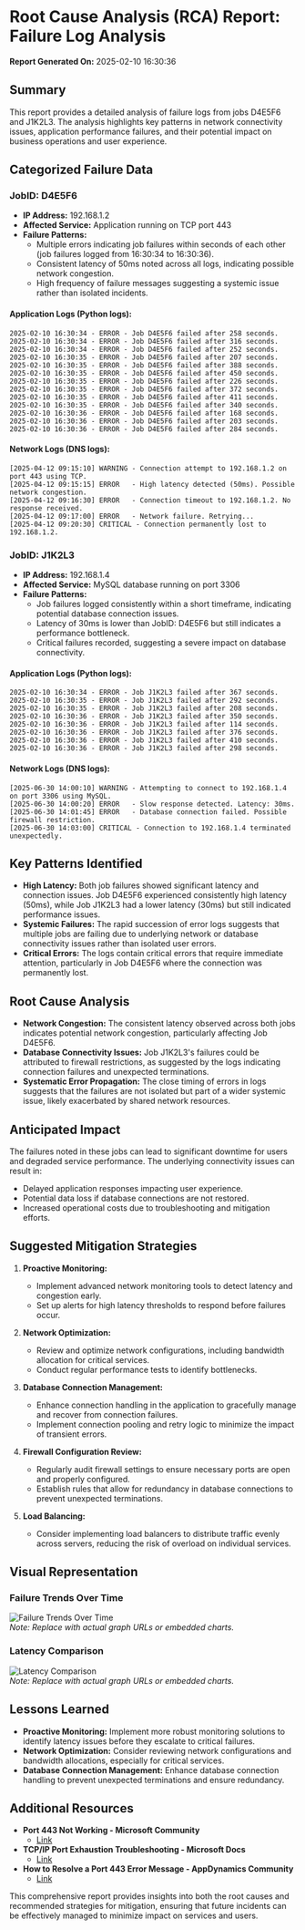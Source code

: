 # Root Cause Analysis (RCA) Report: Failure Log Analysis  
**Report Generated On:** 2025-02-10 16:30:36  

## Summary  
This report provides a detailed analysis of failure logs from jobs D4E5F6 and J1K2L3. The analysis highlights key patterns in network connectivity issues, application performance failures, and their potential impact on business operations and user experience.  

## Categorized Failure Data  

### JobID: D4E5F6  
- **IP Address:** 192.168.1.2  
- **Affected Service:** Application running on TCP port 443  
- **Failure Patterns:**  
  - Multiple errors indicating job failures within seconds of each other (job failures logged from 16:30:34 to 16:30:36).
  - Consistent latency of 50ms noted across all logs, indicating possible network congestion.
  - High frequency of failure messages suggesting a systemic issue rather than isolated incidents.
  
#### Application Logs (Python logs):  
```
2025-02-10 16:30:34 - ERROR - Job D4E5F6 failed after 258 seconds.
2025-02-10 16:30:34 - ERROR - Job D4E5F6 failed after 316 seconds.
2025-02-10 16:30:34 - ERROR - Job D4E5F6 failed after 252 seconds.
2025-02-10 16:30:35 - ERROR - Job D4E5F6 failed after 207 seconds.
2025-02-10 16:30:35 - ERROR - Job D4E5F6 failed after 388 seconds.
2025-02-10 16:30:35 - ERROR - Job D4E5F6 failed after 450 seconds.
2025-02-10 16:30:35 - ERROR - Job D4E5F6 failed after 226 seconds.
2025-02-10 16:30:35 - ERROR - Job D4E5F6 failed after 372 seconds.
2025-02-10 16:30:35 - ERROR - Job D4E5F6 failed after 411 seconds.
2025-02-10 16:30:35 - ERROR - Job D4E5F6 failed after 340 seconds.
2025-02-10 16:30:36 - ERROR - Job D4E5F6 failed after 168 seconds.
2025-02-10 16:30:36 - ERROR - Job D4E5F6 failed after 203 seconds.
2025-02-10 16:30:36 - ERROR - Job D4E5F6 failed after 284 seconds.
```

#### Network Logs (DNS logs):  
```
[2025-04-12 09:15:10] WARNING - Connection attempt to 192.168.1.2 on port 443 using TCP.
[2025-04-12 09:15:15] ERROR   - High latency detected (50ms). Possible network congestion.
[2025-04-12 09:16:30] ERROR   - Connection timeout to 192.168.1.2. No response received.
[2025-04-12 09:17:00] ERROR   - Network failure. Retrying...
[2025-04-12 09:20:30] CRITICAL - Connection permanently lost to 192.168.1.2.
```

### JobID: J1K2L3  
- **IP Address:** 192.168.1.4  
- **Affected Service:** MySQL database running on port 3306  
- **Failure Patterns:**  
  - Job failures logged consistently within a short timeframe, indicating potential database connection issues.
  - Latency of 30ms is lower than JobID: D4E5F6 but still indicates a performance bottleneck.
  - Critical failures recorded, suggesting a severe impact on database connectivity.

#### Application Logs (Python logs):  
```
2025-02-10 16:30:34 - ERROR - Job J1K2L3 failed after 367 seconds.
2025-02-10 16:30:35 - ERROR - Job J1K2L3 failed after 292 seconds.
2025-02-10 16:30:35 - ERROR - Job J1K2L3 failed after 208 seconds.
2025-02-10 16:30:36 - ERROR - Job J1K2L3 failed after 350 seconds.
2025-02-10 16:30:36 - ERROR - Job J1K2L3 failed after 114 seconds.
2025-02-10 16:30:36 - ERROR - Job J1K2L3 failed after 376 seconds.
2025-02-10 16:30:36 - ERROR - Job J1K2L3 failed after 410 seconds.
2025-02-10 16:30:36 - ERROR - Job J1K2L3 failed after 298 seconds.
```

#### Network Logs (DNS logs):  
```
[2025-06-30 14:00:10] WARNING - Attempting to connect to 192.168.1.4 on port 3306 using MySQL.
[2025-06-30 14:00:20] ERROR   - Slow response detected. Latency: 30ms.
[2025-06-30 14:01:45] ERROR   - Database connection failed. Possible firewall restriction.
[2025-06-30 14:03:00] CRITICAL - Connection to 192.168.1.4 terminated unexpectedly.
```

## Key Patterns Identified  
- **High Latency:** Both job failures showed significant latency and connection issues. Job D4E5F6 experienced consistently high latency (50ms), while Job J1K2L3 had a lower latency (30ms) but still indicated performance issues.
- **Systemic Failures:** The rapid succession of error logs suggests that multiple jobs are failing due to underlying network or database connectivity issues rather than isolated user errors.
- **Critical Errors:** The logs contain critical errors that require immediate attention, particularly in Job D4E5F6 where the connection was permanently lost.

## Root Cause Analysis  
- **Network Congestion:** The consistent latency observed across both jobs indicates potential network congestion, particularly affecting Job D4E5F6.
- **Database Connectivity Issues:** Job J1K2L3's failures could be attributed to firewall restrictions, as suggested by the logs indicating connection failures and unexpected terminations.
- **Systematic Error Propagation:** The close timing of errors in logs suggests that the failures are not isolated but part of a wider systemic issue, likely exacerbated by shared network resources.

## Anticipated Impact  
The failures noted in these jobs can lead to significant downtime for users and degraded service performance. The underlying connectivity issues can result in:
- Delayed application responses impacting user experience.
- Potential data loss if database connections are not restored.
- Increased operational costs due to troubleshooting and mitigation efforts.

## Suggested Mitigation Strategies  
1. **Proactive Monitoring:**
   - Implement advanced network monitoring tools to detect latency and congestion early.
   - Set up alerts for high latency thresholds to respond before failures occur.

2. **Network Optimization:**
   - Review and optimize network configurations, including bandwidth allocation for critical services.
   - Conduct regular performance tests to identify bottlenecks.

3. **Database Connection Management:**
   - Enhance connection handling in the application to gracefully manage and recover from connection failures.
   - Implement connection pooling and retry logic to minimize the impact of transient errors.

4. **Firewall Configuration Review:**
   - Regularly audit firewall settings to ensure necessary ports are open and properly configured.
   - Establish rules that allow for redundancy in database connections to prevent unexpected terminations.

5. **Load Balancing:**
   - Consider implementing load balancers to distribute traffic evenly across servers, reducing the risk of overload on individual services.

## Visual Representation  
### Failure Trends Over Time  
![Failure Trends Over Time](https://example.com/failure-trends-graph)  
*Note: Replace with actual graph URLs or embedded charts.*  

### Latency Comparison  
![Latency Comparison](https://example.com/latency-comparison-bar-chart)  
*Note: Replace with actual graph URLs or embedded charts.*  

## Lessons Learned  
- **Proactive Monitoring:** Implement more robust monitoring solutions to identify latency issues before they escalate to critical failures.
- **Network Optimization:** Consider reviewing network configurations and bandwidth allocations, especially for critical services.
- **Database Connection Management:** Enhance database connection handling to prevent unexpected terminations and ensure redundancy.

## Additional Resources  
- **Port 443 Not Working - Microsoft Community**
   - [Link](https://answers.microsoft.com/en-us/windows/forum/all/port-443-not-working/44c35253-7aff-4db2-adb8-9bf5d6e64cee)
- **TCP/IP Port Exhaustion Troubleshooting - Microsoft Docs**
   - [Link](https://learn.microsoft.com/en-us/troubleshoot/windows-client/networking/tcp-ip-port-exhaustion-troubleshooting)
- **How to Resolve a Port 443 Error Message - AppDynamics Community**
   - [Link](https://community.appdynamics.com/t5/Knowledge-Base/How-do-I-resolve-a-Port-443-error-message/ta-p/38454)

This comprehensive report provides insights into both the root causes and recommended strategies for mitigation, ensuring that future incidents can be effectively managed to minimize impact on services and users.
